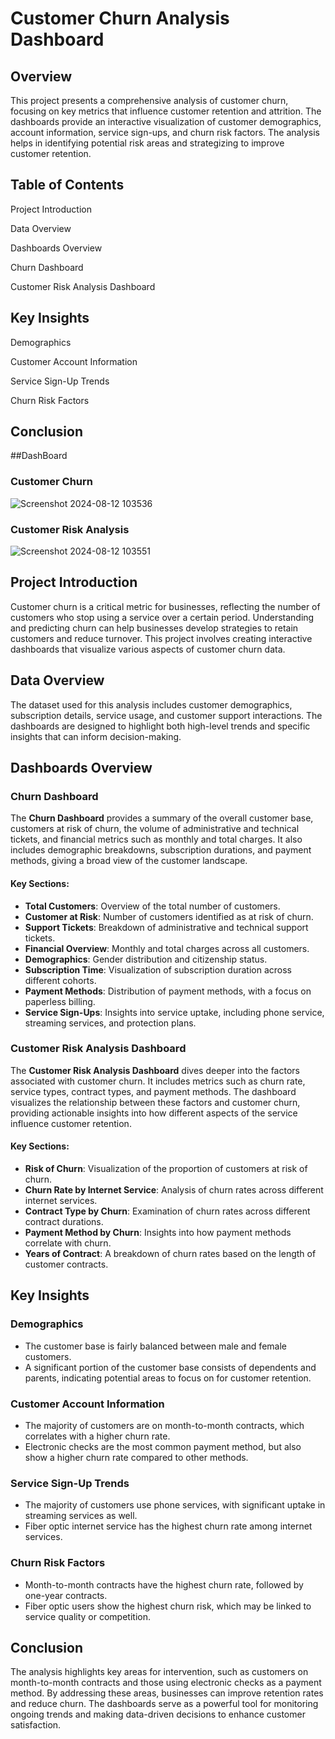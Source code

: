 # Customer Churn Analysis Dashboard

## Overview

This project presents a comprehensive analysis of customer churn, focusing on key metrics that influence customer retention and attrition. The dashboards provide an interactive visualization of customer demographics, account information, service sign-ups, and churn risk factors. The analysis helps in identifying potential risk areas and strategizing to improve customer retention.

## Table of Contents

   Project Introduction
   
   Data Overview
   
   Dashboards Overview
   
   Churn Dashboard
   
   Customer Risk Analysis Dashboard
   
## Key Insights
   Demographics
   
   Customer Account Information
   
   Service Sign-Up Trends
   
   Churn Risk Factors
   
## Conclusion

##DashBoard

### Customer Churn
![Screenshot 2024-08-12 103536](https://github.com/user-attachments/assets/2fe958c3-941f-49c7-b917-897b26120828)

### Customer Risk Analysis
![Screenshot 2024-08-12 103551](https://github.com/user-attachments/assets/ad536c5b-8f0d-475c-a2ed-1ee8ae64e2a2)


## Project Introduction

Customer churn is a critical metric for businesses, reflecting the number of customers who stop using a service over a certain period. Understanding and predicting churn can help businesses develop strategies to retain customers and reduce turnover. This project involves creating interactive dashboards that visualize various aspects of customer churn data.

## Data Overview

The dataset used for this analysis includes customer demographics, subscription details, service usage, and customer support interactions. The dashboards are designed to highlight both high-level trends and specific insights that can inform decision-making.

## Dashboards Overview

### Churn Dashboard

The **Churn Dashboard** provides a summary of the overall customer base, customers at risk of churn, the volume of administrative and technical tickets, and financial metrics such as monthly and total charges. It also includes demographic breakdowns, subscription durations, and payment methods, giving a broad view of the customer landscape.

#### Key Sections:
- **Total Customers**: Overview of the total number of customers.
- **Customer at Risk**: Number of customers identified as at risk of churn.
- **Support Tickets**: Breakdown of administrative and technical support tickets.
- **Financial Overview**: Monthly and total charges across all customers.
- **Demographics**: Gender distribution and citizenship status.
- **Subscription Time**: Visualization of subscription duration across different cohorts.
- **Payment Methods**: Distribution of payment methods, with a focus on paperless billing.
- **Service Sign-Ups**: Insights into service uptake, including phone service, streaming services, and protection plans.

### Customer Risk Analysis Dashboard

The **Customer Risk Analysis Dashboard** dives deeper into the factors associated with customer churn. It includes metrics such as churn rate, service types, contract types, and payment methods. The dashboard visualizes the relationship between these factors and customer churn, providing actionable insights into how different aspects of the service influence customer retention.

#### Key Sections:
- **Risk of Churn**: Visualization of the proportion of customers at risk of churn.
- **Churn Rate by Internet Service**: Analysis of churn rates across different internet services.
- **Contract Type by Churn**: Examination of churn rates across different contract durations.
- **Payment Method by Churn**: Insights into how payment methods correlate with churn.
- **Years of Contract**: A breakdown of churn rates based on the length of customer contracts.

## Key Insights

### Demographics
- The customer base is fairly balanced between male and female customers.
- A significant portion of the customer base consists of dependents and parents, indicating potential areas to focus on for customer retention.

### Customer Account Information
- The majority of customers are on month-to-month contracts, which correlates with a higher churn rate.
- Electronic checks are the most common payment method, but also show a higher churn rate compared to other methods.

### Service Sign-Up Trends
- The majority of customers use phone services, with significant uptake in streaming services as well.
- Fiber optic internet service has the highest churn rate among internet services.

### Churn Risk Factors
- Month-to-month contracts have the highest churn rate, followed by one-year contracts.
- Fiber optic users show the highest churn risk, which may be linked to service quality or competition.

## Conclusion

The analysis highlights key areas for intervention, such as customers on month-to-month contracts and those using electronic checks as a payment method. By addressing these areas, businesses can improve retention rates and reduce churn. The dashboards serve as a powerful tool for monitoring ongoing trends and making data-driven decisions to enhance customer satisfaction.


